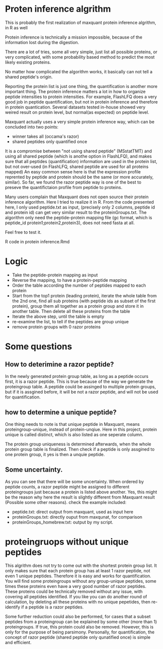 # Proten inference algrithm 

This is probably the first realization of maxquant protein inference algrithm, in R as well

Protein inference is technically a mission impossible, because of the information lost during the digestion. 

There are a lot of tries, some all very simple, just list all possible proteins, or very complicated, with some probability based method to predict the most likely existing proteins. 

No matter how complicated the algorithm works, it basically can not tell a shared peptide's origin.  

Reporting the protein list is just one thing, the quantification is another more important thing. The protein inference matters a lot in how to organize peptide intensities to protein intensities. For example, FlashLFQ does a very good job in peptide quantification, but not in protein inference and therefore in protein quantication. Several datasets tested in-house showed very weired result on protein level, but normal(as expected) on peptide level.

Maxquant actually uses a very simple protein inference way, which can be concluded into two points:
* winner takes all (occama's razor)
* shared peptides only quantified once

It is a compromise between "not using shared peptide" (MSstatTMT) and using all shared peptide (which is anothe option in FlashLFQ), and makes sure that all peptides (quantification) information are used in the protein list, but not over-used (in FlashLFQ, shared peptide are used for all proteins mapped) 
An easy common sense here is that the expression profile reprented by peptide and protein should be the same (or more accurately, similar). So far, we found the razor peptide way is one of the best to preseve the quantifictaion profile from peptide to proteins.  

Many users complain that Maxquant does not open source their protein inference algorithm. Here I tried to realize it in R. From the code presented here, I only used peptide.txt as input, (precisely only 2 columns, peptide id and protein id) can get very similar result to the proteinGroups.txt.
The algorithm only need the peptide-protein mapping file (gc format, which is peptide_id protein1;protein2,protein3), does not need fasta at all. 

Feel free to test it. 

R code in protein inference.Rmd


# Logic

* Take the peptide-protein mapping as input
* Reverse the mapping, to have a protein-peptide mapping
* Order the table according the number of peptides mapped to each protein
* Start from the top1 protein (leading protein), iterate the whole table from the 2nd one, find all sub proteins (with peptide ids as subset of the first protein), group them all together as a protein group and store it in another table. Then delete all these proteins from the table
* Iterate the above step, until the table is empty 
* re-examine the list, to tell if the peptides are group unique
* remove protein groups with 0 razor proteins 


# Some questions

##  How to deterimine a razor peptide?

In the newly generated protein group table, as long as a peptide occurs first, it is a razor peptide. This is true because of the way we generate the proteingroup table. A peptide could be assinged to multiple protein groups, but if it is assgined before, it will be not a razor peptide, and will not be used for quantification.

## how to determine a unique peptide?

One thing needs to note is that unique peptide in Maxquant, means proteingroup-unique, instead of protein-unqiue. Here in this project, protein unique is called distinct, which is also listed as one seperate column. 

The protein group uniqueness is determined afterwards, when the whole protein group table is finalized. Then check if a peptide is only assgined to one protein group, it yes is then a unquie peptide. 

## Some uncertainty. 
As you can see that there will be some uncertainty. When ordered by peptide counts, a razor peptide might be assigned to different proteingroups just because a protein is listed above another. Yes, this might be the reason why here the result is slightly different from Maxquant result (Possible some other reasons). check the example included:

* peptide.txt: direct output from maxquant, used as input here
* proteinGroups.txt: directly ouput from maxqunat, for comparison
* proteinGroups_homebrew.txt: output by my script. 

# proteingruops without unique peptides
This algrithm does not try to come out with the shortest protein group list. It only makes sure that each protein group has at least 1 razor peptide, not even 1 unique peptides. Therefore it is easy and works for quantification. 
You will find some proteingroups without any group-unique peptides, some times these proteins even have a very good number of razor peptides. These proteins could be technically removed without any issue, with covering all peptides identified. If you like you can do another round of calculation, by deleting all these proteins with no unique pepetides, then re-identify if a peptide is a razor peptides. 

Some further reduction could also be performed, for cases that a subset peptides from a proteingroup can be explained by some other (more than 1) proteingroups. If true, this protein could also be removed. However, this is only for the purpose of being parsimony. Personally, for quantification, the concept of razor peptide (shared peptide only qunatified once) is simple and efficient. 









